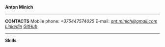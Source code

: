 **Anton Minich**
****
**CONTACTS**
Mobile phone: *+375447574025*
E-mail: *ant.minich@gmail.com*
*[Linkedin](https://www.linkedin.com/in/antonminich/)*
*[GitHub](https://github.com/AntonMinich)*
****
**Skills**